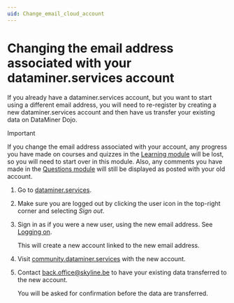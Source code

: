 ```yaml
---
uid: Change_email_cloud_account
---
```


# Changing the email address associated with your dataminer.services account

If you already have a dataminer.services account, but you want to start using a different email address, you will need to re-register by creating a new dataminer.services account and then have us transfer your existing data on DataMiner Dojo.

> [!IMPORTANT]
> If you change the email address associated with your account, any progress you have made on courses and quizzes in the [Learning module](https://community.dataminer.services/learning/) will be lost, so you will need to start over in this module. Also, any comments you have made in the [Questions module](https://community.dataminer.services/questions/) will still be displayed as posted with your old account.

1. Go to [dataminer.services](https://dataminer.services/).

1. Make sure you are logged out by clicking the user icon in the top-right corner and selecting *Sign out*.

1. Sign in as if you were a new user, using the new email address. See [Logging on](xref:Logging_on_to_the_DataMiner_Cloud_Platform#logging-on).

   This will create a new account linked to the new email address.

1. Visit [community.dataminer.services](https://community.dataminer.services/) with the new account.

1. Contact <back.office@skyline.be> to have your existing data transferred to the new account.

   You will be asked for confirmation before the data are transferred.
